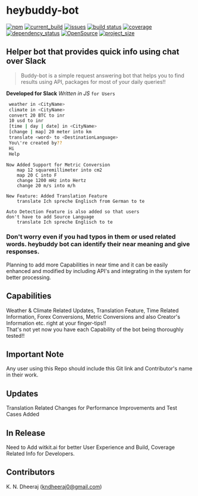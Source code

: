 # heybuddy-bot
[![npm](https://img.shields.io/github/license/DheerajKN/heybuddy-bot.svg)](https://spdx.org/licenses/MIT)
[![current_build](https://img.shields.io/badge/dynamic/json.svg?label=current_build&url=https%3A%2F%2Fraw.githubusercontent.com%2FDheerajKN%2Fheybuddy-bot%2Fmaster%2Fpackage.json&query=%24.version&colorB=green)]()
[![issues](https://img.shields.io/github/issues/DheerajKN/heybuddy-bot.svg)]()
[![build status](https://travis-ci.org/DheerajKN/heybuddy-bot.svg?branch=master)](https://travis-ci.org/DheerajKN/heybuddy-bot.svg?branch=master)
[![coverage](https://img.shields.io/codecov/c/github/DheerajKN/heybuddy-bot/master.svg)](https://codecov.io/gh/DheerajKN/heybuddy-bot/branch/master/graph/badge.svg)
[![dependency_status](https://img.shields.io/david/DheerajKN/heybuddy-bot.svg)](https://img.shields.io/DheerajKN/heybuddy-bot.svg?style=flat-square)
[![OpenSource](https://badges.frapsoft.com/os/v1/open-source.svg?v=103)](https://badges.frapsoft.com/os/v1/open-source.svg?v=103)
[![project_size](https://img.shields.io/github/repo-size/badges/shields.svg)](https://img.shields.io/github/repo-size/badges/shields.svg)

## Helper bot that provides quick info using chat over Slack

> Buddy-bot is a simple request answering bot that helps you to find results using API, packages
for most of your daily queries!! 

**Developed for Slack** *Written in JS* `for Users`

```bash
 weather in <CityName>
 climate in <CityName>
 convert 20 BTC to inr
 10 usd to inr
 [time | day | date] in <CityName>
 [change | map] 20 meter into km
 translate <word> to <DestinationLanguage>
 You\'re created by??
 Hi
 Help
```
```
Now Added Support for Metric Conversion
    map 12 squaremillimeter into cm2
    map 20 C into F
    change 1200 mHz into Hertz
    change 20 m/s into m/h  
```
```
New Feature: Added Translation Feature
    translate Ich spreche Englisch from German to te
    
Auto Detection Feature is also added so that users
don't have to add Source Language
    translate Ich spreche Englisch to te
```

### Don't worry even if you had typos in them or used related words. heybuddy bot can identify their near meaning and give responses.
Planning to add more Capabilities in near time and it can be easily enhanced and modified by including API's
and integrating in the system for better processing.

## Capabilities
Weather & Climate Related Updates, Translation Feature, Time Related Information, Forex Conversions, Metric Conversions and also
Creator's Information etc. right at your finger-tips!!  
That's not yet now you have each Capability of the bot being thoroughly tested!!  

## Important Note
Any user using this Repo should include this Git link and Contributor's name in their work.

## Updates
Translation Related Changes for Performance Improvements and Test Cases Added

## In Release
Need to Add witkit.ai for better User Experience and Build, Coverage Related Info for Developers.

## Contributors
K. N. Dheeraj (kndheeraj0@gmail.com)
